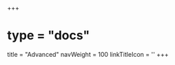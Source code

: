 +++
# type = "docs"
title = "Advanced"
navWeight = 100
linkTitleIcon = '<i class="fas fa-terminal fa-fw"></i>'
+++

